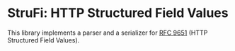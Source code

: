 # StruFi: HTTP Structured Field Values

This library implements a parser and a serializer for [RFC 9651](https://www.rfc-editor.org/rfc/rfc9651.html) (HTTP Structured Field Values).

